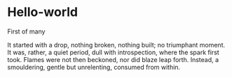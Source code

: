# Hello-world
First of many

It started with a drop,
nothing broken, nothing built;
no triumphant moment.
It was, rather,
a quiet period,
dull with introspection,
where the spark first took.
Flames were not then beckoned,
nor did blaze leap forth.
Instead, a smouldering,
gentle but unrelenting,
consumed from within.
